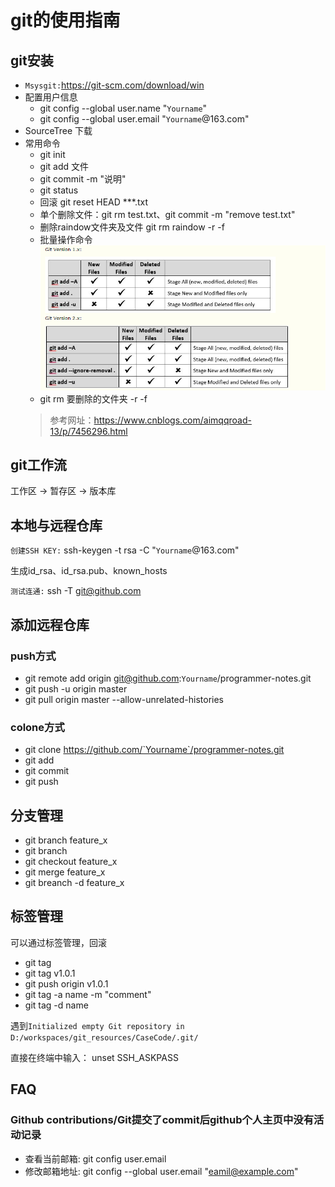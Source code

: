 # git的使用指南
## git安装
- `Msysgit:`https://git-scm.com/download/win
- 配置用户信息
  - git config --global user.name "`Yourname`"
  - git config --global user.email "`Yourname`@163.com"
- SourceTree 下载
- 常用命令
  - git init
  - git add 文件
  - git commit -m "说明"
  - git status
  - 回滚 git reset HEAD ***.txt 
  - 单个删除文件：git rm test.txt、git commit -m "remove test.txt"
  - 删除raindow文件夹及文件 git rm raindow -r -f  
  - 批量操作命令
  ![批量操作命令](git_use/pic_01.png)
  - git  rm  要删除的文件夹  -r -f  
  > 参考网址：https://www.cnblogs.com/aimqqroad-13/p/7456296.html
## git工作流
工作区 -> 暂存区 -> 版本库

## 本地与远程仓库
`创建SSH KEY:`
ssh-keygen -t rsa -C "`Yourname`@163.com"

生成id_rsa、id_rsa.pub、known_hosts

`测试连通:`
ssh -T git@github.com

## 添加远程仓库
### push方式
* git remote add origin git@github.com:`Yourname`/programmer-notes.git
* git push -u origin master
* git pull origin master --allow-unrelated-histories

### colone方式
* git clone https://github.com/`Yourname`/programmer-notes.git
* git add
* git commit
* git push


## 分支管理
- git branch feature_x
- git branch 
- git checkout feature_x
- git merge feature_x
- git breanch -d feature_x

## 标签管理

可以通过标签管理，回滚

- git tag 
- git tag v1.0.1
- git push origin v1.0.1
- git tag -a name -m "comment"
- git tag -d name

遇到`Initialized empty Git repository in D:/workspaces/git_resources/CaseCode/.git/`

直接在终端中输入： unset SSH_ASKPASS

## FAQ
### Github contributions/Git提交了commit后github个人主页中没有活动记录
- 查看当前邮箱: git config user.email
- 修改邮箱地址: git config --global user.email "eamil@example.com"
